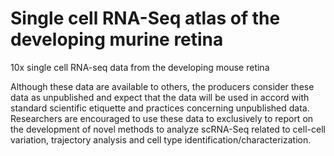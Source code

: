 # Single cell RNA-Seq atlas of the developing murine retina
10x single cell RNA-seq data from the developing mouse retina



Although these data are available to others, the producers consider these data as unpublished and expect that the data will be used in accord with standard scientific etiquette and practices concerning unpublished data. Researchers are encouraged to use these data to exclusively to report on the development of novel methods to analyze scRNA-Seq related to cell-cell variation, trajectory analysis and cell type identification/characterization.

